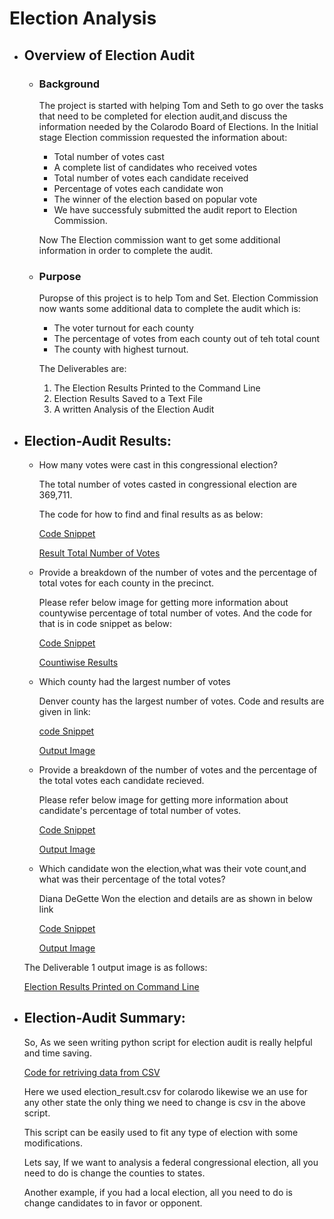 # Election Analysis

* ## Overview of Election Audit

    * ### Background
        The project is started with helping Tom and Seth to go over the tasks that need to be completed for election audit,and discuss the information needed by the Colarodo Board of Elections. In the Initial stage Election commission requested the information about:

      * Total number of votes cast
      * A complete list of candidates who received votes
      * Total number of votes each candidate received
      * Percentage of votes each candidate won
      * The winner of the election based on popular vote
      * We have successfuly submitted the audit report to Election Commission.

      Now The Election commission want to get some additional information in order to complete the audit.

  * ### Purpose

    Puropse of this project is to help Tom and Set. Election Commission now wants some additional data to complete the audit which is:

    * The voter turnout for each county
    * The percentage of votes from each county out of teh total count
    * The county with highest turnout.

    The Deliverables are:
    1. The Election Results Printed to the Command Line
    2. Election Results Saved to a Text File
    3. A written Analysis of the Election Audit
    
 
* ## Election-Audit Results:

  * How many votes were cast in this congressional election?

    The total number of votes casted in congressional election are 369,711.

    The code for how to find and final results as as below:

    [Code Snippet](https://github.com/rachanamule/Election_Analysis/blob/00a9aa05913eca8915be839f940bf2ea38afd69e/resources/code_snippet_for_total_votes.png)

    [Result Total Number of Votes](https://github.com/rachanamule/Election_Analysis/blob/8fe035bd085c123a43bcf5f14c4ccc4eb3766e54/resources/Total_number_of_votes_casted.png)

  * Provide a breakdown of the number of votes and the percentage of total votes for each county in the precinct.

    Please refer below image for getting more information about countywise percentage of total number of votes. And the code for that is in code snippet as below:

    [Code Snippet](https://github.com/rachanamule/Election_Analysis/blob/00a9aa05913eca8915be839f940bf2ea38afd69e/resources/code_snippet_countywise_data.png)

    [Countiwise Results](https://github.com/rachanamule/Election_Analysis/blob/8fe035bd085c123a43bcf5f14c4ccc4eb3766e54/resources/countywise_total_percentage_votes.png)

  * Which county had the largest number of votes

    Denver county has the largest number of votes. Code and results are given in link:

    [code Snippet](https://github.com/rachanamule/Election_Analysis/blob/00a9aa05913eca8915be839f940bf2ea38afd69e/resources/code_snippet_county_largest_number_of_votes.png)

    [Output Image](https://github.com/rachanamule/Election_Analysis/blob/00a9aa05913eca8915be839f940bf2ea38afd69e/resources/winning_county.png)

  * Provide a breakdown of the number of votes and the percentage of the total votes each candidate recieved.

    Please refer below image for getting more information about candidate's percentage of total number of votes.

    [Code Snippet](https://github.com/rachanamule/Election_Analysis/blob/00a9aa05913eca8915be839f940bf2ea38afd69e/resources/code_snippet_candidate_data.png)

    [Output Image](https://github.com/rachanamule/Election_Analysis/blob/8fe035bd085c123a43bcf5f14c4ccc4eb3766e54/resources/votes_percent_breakdown_per_candidate.png)

  * Which candidate won the election,what was their vote count,and what was their percentage of the total votes?

    Diana DeGette Won the election and details are as shown in below link

    [Code Snippet](https://github.com/rachanamule/Election_Analysis/blob/00a9aa05913eca8915be839f940bf2ea38afd69e/resources/code_snippet_winning_candidate_data.png)

    [Output Image](https://github.com/rachanamule/Election_Analysis/blob/8fe035bd085c123a43bcf5f14c4ccc4eb3766e54/resources/winning_candidate_data.png)
    
    
   The Deliverable 1 output image is as follows:
    
    [Election Results Printed on Command Line](https://github.com/rachanamule/Election_Analysis/blob/9de932205d907a19de83b65f7250d46d3ac6efaf/resources/Election_Results_cmd.png)
    

* ## Election-Audit Summary:

   So, As we seen writing python script for election audit is really helpful and time saving. 

   [Code for retriving data from CSV](https://github.com/rachanamule/Election_Analysis/blob/8fe035bd085c123a43bcf5f14c4ccc4eb3766e54/resources/code_snippet1.png)

   Here we used election_result.csv for colarodo likewise we an use for any other state the only thing we need to change is csv in the above script.

   This script can be easily used to fit any type of election with some modifications.

   Lets say, If we want to analysis a federal congressional election, all you need to do is change the counties to states. 

   Another example, if you had a local election, all you need to do is change candidates to in favor or opponent.


